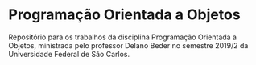 # Programação Orientada a Objetos
Repositório para os trabalhos da disciplina Programação Orientada a Objetos, ministrada pelo professor Delano Beder no semestre 2019/2 da Universidade Federal de São Carlos.

